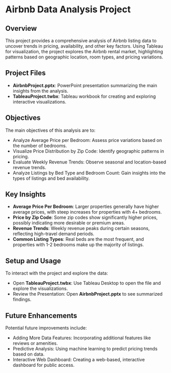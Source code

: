 # Airbnb Data Analysis Project

## Overview
This project provides a comprehensive analysis of Airbnb listing data to uncover trends in pricing, availability, and other key factors. Using Tableau for visualization, the project explores the Airbnb rental market, highlighting patterns based on geographic location, room types, and pricing variations.

## Project Files
- **AirbnbProject.pptx**: PowerPoint presentation summarizing the main insights from the analysis.
- **TableauProject.twbx**: Tableau workbook for creating and exploring interactive visualizations.

## Objectives
The main objectives of this analysis are to:
- Analyze Average Price per Bedroom: Assess price variations based on the number of bedrooms.
- Visualize Price Distribution by Zip Code: Identify geographic patterns in pricing.
- Evaluate Weekly Revenue Trends: Observe seasonal and location-based revenue trends.
- Analyze Listings by Bed Type and Bedroom Count: Gain insights into the types of listings and bed availability.

## Key Insights
- **Average Price Per Bedroom**: Larger properties generally have higher average prices, with steep increases for properties with 4+ bedrooms.
- **Price by Zip Code**: Some zip codes show significantly higher prices, possibly indicating more desirable or premium areas.
- **Revenue Trends**: Weekly revenue peaks during certain seasons, reflecting high-travel demand periods.
- **Common Listing Types**: Real beds are the most frequent, and properties with 1-2 bedrooms make up the majority of listings.

## Setup and Usage
To interact with the project and explore the data:
- Open **TableauProject.twbx**: Use Tableau Desktop to open the file and explore the visualizations.
- Review the Presentation: Open **AirbnbProject.pptx** to see summarized findings.

## Future Enhancements
Potential future improvements include:
- Adding More Data Features: Incorporating additional features like reviews or amenities.
- Predictive Analysis: Using machine learning to predict pricing trends based on data.
- Interactive Web Dashboard: Creating a web-based, interactive dashboard for public access.


